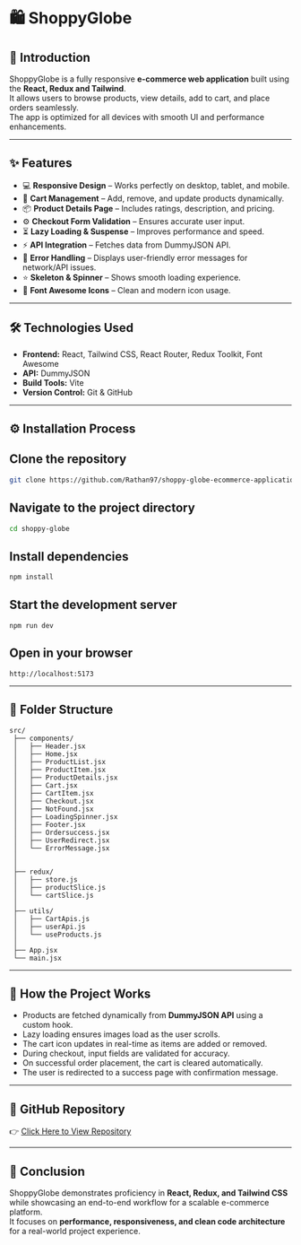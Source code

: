 
# 🛍️ ShoppyGlobe

## 🧩 Introduction  
ShoppyGlobe is a fully responsive **e-commerce web application** built using the **React, Redux and Tailwind**.  
It allows users to browse products, view details, add to cart, and place orders seamlessly.  
The app is optimized for all devices with smooth UI and performance enhancements.

---

## ✨ Features  
- 💻 **Responsive Design** – Works perfectly on desktop, tablet, and mobile.  
- 🛒 **Cart Management** – Add, remove, and update products dynamically.  
- 📦 **Product Details Page** – Includes ratings, description, and pricing.  
- ⚙️ **Checkout Form Validation** – Ensures accurate user input.  
- ⏳ **Lazy Loading & Suspense** – Improves performance and speed.  
- ⚡ **API Integration** – Fetches data from DummyJSON API.  
- 💬 **Error Handling** – Displays user-friendly error messages for network/API issues.  
- ⭐ **Skeleton & Spinner** – Shows smooth loading experience.  
- 🎨 **Font Awesome Icons** – Clean and modern icon usage.  

---

## 🛠️ Technologies Used  
- **Frontend:** React, Tailwind CSS, React Router, Redux Toolkit, Font Awesome  
- **API:** DummyJSON  
- **Build Tools:** Vite 
- **Version Control:** Git & GitHub  

---

## ⚙️ Installation Process  



## Clone the repository
```bash
git clone https://github.com/Rathan97/shoppy-globe-ecommerce-application.git
```


## Navigate to the project directory

```bash
cd shoppy-globe
```

## Install dependencies

```bash
npm install
```

## Start the development server
```
npm run dev   
```


## Open in your browser
```
http://localhost:5173 
```

---

## 📂 Folder Structure  
```
src/
 ├── components/
 │   ├── Header.jsx
 │   ├── Home.jsx
 │   ├── ProductList.jsx
 │   ├── ProductItem.jsx
 │   ├── ProductDetails.jsx
 │   ├── Cart.jsx
 │   ├── CartItem.jsx
 │   ├── Checkout.jsx
 │   ├── NotFound.jsx
 │   ├── LoadingSpinner.jsx
 │   ├── Footer.jsx
 │   ├── Ordersuccess.jsx
 │   ├── UserRedirect.jsx
 │   └── ErrorMessage.jsx
 │      
 │
 ├── redux/
 │   ├── store.js
 │   ├── productSlice.js
 │   └── cartSlice.js
 │
 ├── utils/
 │   ├── CartApis.js
 │   ├── userApi.js
 │   └── useProducts.js
 │
 ├── App.jsx
 └── main.jsx

```

---

## 🚀 How the Project Works  
- Products are fetched dynamically from **DummyJSON API** using a custom hook.  
- Lazy loading ensures images load as the user scrolls.  
- The cart icon updates in real-time as items are added or removed.  
- During checkout, input fields are validated for accuracy.  
- On successful order placement, the cart is cleared automatically.  
- The user is redirected to a success page with confirmation message.  

---

## 🔗 GitHub Repository  
👉 [Click Here to View Repository](https://github.com/Rathan97/shoppy-globe-ecommerce-application)

---

## 🏁 Conclusion  
ShoppyGlobe demonstrates proficiency in **React, Redux, and Tailwind CSS** while showcasing an end-to-end workflow for a scalable e-commerce platform.  
It focuses on **performance, responsiveness, and clean code architecture** for a real-world project experience.
